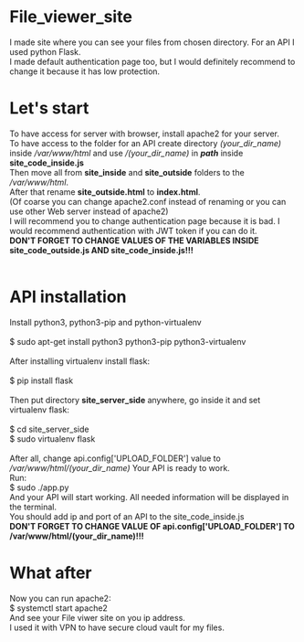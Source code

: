 # File_viewer_site
I made site where you can see your files from chosen directory. For an API I used python Flask.<br>
I made default authentication page too, but I would definitely recommend to change it because it has low protection.

# Let's start
To have access for server with browser, install apache2 for your server.<br>
To have access to the folder for an API create directory *(your_dir_name)* inside */var/www/html* and use */(your_dir_name)* in ***path*** inside **site_code_inside.js**<br>
Then move all from **site_inside** and **site_outside** folders to the */var/www/html*.<br>
After that rename **site_outside.html** to **index.html**.<br>
(Of coarse you can change apache2.conf instead of renaming or you can use other Web server instead of apache2)<br>
I will recommend you to change authentication page because it is bad. I would recommend authentication with JWT token if you can do it.<br>
****DON'T FORGET TO CHANGE VALUES OF THE VARIABLES INSIDE site_code_outside.js AND site_code_inside.js!!!****<br>
<br>

# API installation
Install python3, python3-pip and python-virtualenv<br>
<br>
$  sudo apt-get install python3 python3-pip python3-virtualenv<br>
<br>
After installing virtualenv install flask:<br>
<br>
$  pip install flask<br>
<br>
Then put directory **site_server_side** anywhere, go inside it and set virtualenv flask:<br>
<br>
$  cd site_server_side<br>
$  sudo virtualenv flask<br>
<br>
After all, change api.config\['UPLOAD_FOLDER'\] value to */var/www/html/(your_dir_name)* 
Your API is ready to work.<br>
Run:<br>
$  sudo ./app.py<br>
And your API will start working. All needed information will be displayed in the terminal.<br>
You should add ip and port of an API to the site_code_inside.js<br>
****DON'T FORGET TO CHANGE VALUE OF api.config\['UPLOAD_FOLDER'\] TO /var/www/html/(your_dir_name)!!!****<br>

# What after
Now you can run apache2:<br>
$  systemctl start apache2<br>
And see your File viwer site on you ip address.<br>
I used it with VPN to have secure cloud vault for my files.<br>



